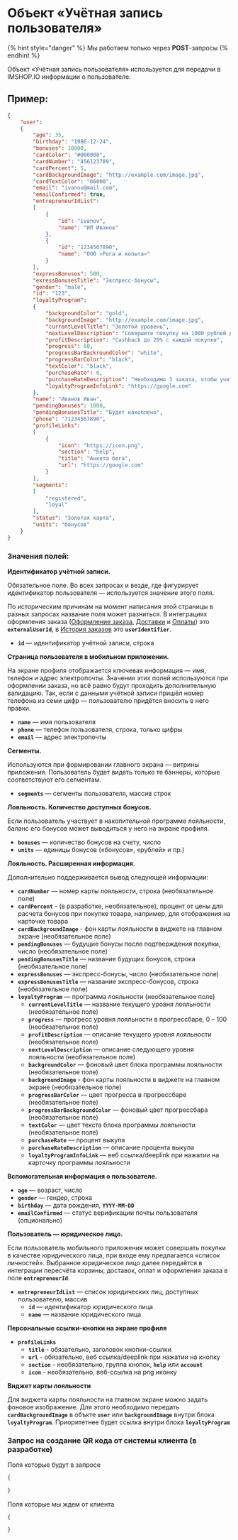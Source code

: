 # Объект «Учётная запись пользователя»

{% hint style="danger" %}
Мы работаем только через **POST**-запросы
{% endhint %}

Объект «Учётная запись пользователя» используется для передачи в IMSHOP.IO информации о пользователе.

## Пример:

```json
{
    "user":
    {
        "age": 35,
        "birthday": "1986-12-24",
        "bonuses": 10000,
        "cardColor": "#000000",
        "cardNumber": "456123789",
        "cardPercent": 5,
        "cardBackgroundImage": "http://example.com/image.jpg",
        "cardTextColor": "00000",
        "email": "ivanov@mail.com",
        "emailConfirmed": true,
        "entrepreneurIdList":
        [
            {
                "id": "ivanov",
                "name": "ИП Иванов"
            },
            {
                "id": "1234567890",
                "name": "ООО «Рога и копыта»"
            }
        ],
        "expressBonuses": 500,
        "exressBonusesTitle": "Экспресс-бонусы",
        "gender": "male",
        "id": "123",
        "loyaltyProgram":
        {
            "backgroundColor": "gold",
            "backgroundImage": "http://example.com/image.jpg",
            "currentLevelTitle": "Золотой уровень",
            "nextLevelDescription": "Совершите покупку на 1000 рублей до уровня Платиновый",
            "profitDescription": "Cashback до 20% с каждой покупки",
            "progress": 60,
            "progressBarBackroundColor": "white",
            "progressBarColor": "black",
            "textColor": "black",
            "purchaseRate": 0,
            "purchaseRateDescription": "Необходимо 3 заказа, чтобы учитывался процент выкупа",
            "loyaltyProgramInfoLink": "https://google.com"
        },
        "name": "Иванов Иван",
        "pendingBonuses": 1000,
        "pendingBonusesTitle": "Будет накоплено",
        "phone": "71234567890",
        "profileLinks":
        [
            {
                "icon": "https://icon.png",
                "section": "help",
                "title": "Анкета бега",
                "url": "https://google.com"
            }
        ],
        "segments":
        [
            "registered",
            "loyal"
        ],
        "status": "Золотая карта",
        "units": "бонусов"
    }
}
```



### Значения полей:

**Идентификатор учётной записи.**

Обязательное поле. Во всех запросах и везде, где фигурирует идентификатор пользователя — используется значение этого поля.&#x20;

По историческим причинам на момент написания этой страницы в разных запросах название поля может разниться. В интеграциях оформления заказа ([Оформление заказа](broken-reference), [Доставки](broken-reference) и [Оплаты](broken-reference)) это **`externalUserId`**, в [История заказов](broken-reference) это **`userIdentifier`**.

* **`id`**  — идентификатор учётной записи, строка

**Страница пользователя в мобильном приложении.**

На экране профиля отображается ключевая информация — имя, телефон и адрес электропочты. Значения этих полей используются при оформлении заказа, но всё равно будут проходить дополнительную валидацию. Так, если с данными учётной записи пришёл номер телефона из семи цифр — пользователю придётся вносить в него правки.

* **`name`** — имя пользователя
* **`phone`** — телефон пользователя, строка, только цифры
* **`email`** — адрес электропочты

**Сегменты.**

Используются при формировании главного экрана — витрины приложения. Пользователь будет видеть только те баннеры, которые соответствуют его сегментам.&#x20;

* **`segments`** — сегменты пользователя, массив строк

**Лояльность. Количество доступных бонусов.**

Если пользователь участвует в накопительной программе лояльности, баланс его бонусов может выводиться у него на экране профиля.

* **`bonuses`** — количество бонусов на счету, число
* **`units`** — единицы бонусов («бонусов», «рублей» и пр.)

**Лояльность. Расширенная информация.**

Дополнительно поддерживается вывод следующей информации:

* **`cardNumber`** — номер карты лояльности, строка (необязательное поле)
* **`cardPercent`** - (в разработке, необязательное), процент от цены для расчета бонусов при покупке товара, например, для отображения на карточке товара
* **`cardBackgroundImage`** - фон карты лояльности в виджете на главном экране (необязательное поле)
* **`pendingBonuses`** — будущие бонусы после подтверждения покупки, число (необязательное поле)
* **`pendingBonusesTitle`** — название будущих бонусов, строка (необязательное поле)
* **`expressBonuses`** — экспресс-бонусы, число (необязательное поле)
* **`expressBonusesTitle`** — название экспресс-бонусов, строка (необязательное поле)
* **`loyaltyProgram`** — программа лояльности (необязательное поле)
  * **`currentLevelTitle`** — название текущего уровня лояльности (необязательное поле)
  * **`progress`** — прогресс уровня лояльности в прогрессбаре, 0 – 100 (необязательное поле)
  * **`profitDescription`** — описание текущего уровня лояльности (необязательное поле)
  * **`nextLevelDescription`** — описание следующего уровня лояльности (необязательное поле)
  * **`backgroundColor`** — фоновый цвет блока программы лояльности (необязательное поле)
  * **`backgroundImage`** - фон карты лояльности в виджете на главном экране (необязательное поле)
  * **`progressBarColor`** — цвет прогресса в прогрессбаре (необязательное поле)
  * **`progressBarBackgroundColor`** — фоновый цвет прогрессбара (необязательное поле)
  * **`textColor`** — цвет текста блока программы лояльности (необязательное поле)
  * **`purchaseRate`** — процент выкупа
  * **`purchaseRateDescription`** — описание процента выкупа
  * **`loyaltyProgramInfoLink`** — веб ссылка/deeplink при нажатии на карточку программы лояльности

**Вспомогательная информация о пользователе.**

* **`age`** — возраст, число
* **`gender`** — гендер, строка
* **`birthday`** — дата рождения, **`YYYY-MM-DD`**
* **`emailConfirmed`** — статус верификации почты пользователя (опционально)

**Пользователь — юридическое лицо.**

Если пользователь мобильного приложения может совершать покупки в качестве юридического лица, при входе ему предлагается «список личностей». Выбранное юридическое лицо далее передаётся в интеграции пересчёта корзины, доставок, оплат и оформления заказа в поле **`entrepreneurId`**.

* **`entrepreneurIdList`** — список юридических лиц, доступных пользователю, массив
  * **`id`** — идентификатор юридического лица
  * **`name`** — название юридического лица

**Персональные ссылки-кнопки на экране профиля**

* **`profileLinks`**
  * **`title`** - обязательно, заголовок кнопки-ссылки
  * **`url`** - обязательно, веб ссылка/deeplink при нажатии на кнопку
  * **`section`** - необязательно, группа кнопок, **`help`** или **`account`**
  * **`icon`** - необязательно, веб-ссылка на png иконку

**Виджет карты лояльности**

Для виджета карты лояльности на главном экране можно задать фоновое изображение. Для этого необходимо передать **`cardBackgroundImage`** в объкте **`user`** или **`backgroundImage`** внутри блока **`loyaltyProgram`**. Приоритетнее будет ссылка внутри блока **`loyaltyProgram`**

### Запрос на создание QR кода от системы клиента (в разработке)

Поля которые будут в запросе

```json
{

}
```

Поля которые мы ждем от клиента

```
{

}
```
